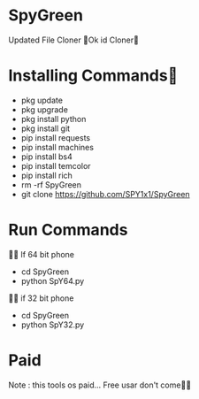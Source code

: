 # SpyGreen

Updated File Cloner 
🤞Ok id Cloner🤞

# Installing Commands💖

- pkg update 
- pkg upgrade 
- pkg install python
- pkg install git
- pip install requests
- pip install machines
- pip install bs4
- pip install temcolor
- pip install rich
- rm -rf SpyGreen
- git clone https://github.com/SPY1x1/SpyGreen

# Run Commands 

💖🤞 If 64 bit phone 

- cd SpyGreen
- python SpY64.py


💖🤞 if 32 bit phone 

- cd SpyGreen
- python SpY32.py 


# Paid
Note : this tools os paid...
Free usar don't come🤞🤫
